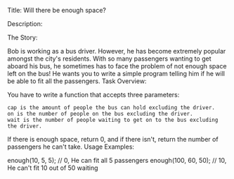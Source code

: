 Title: Will there be enough space?

Description:

The Story:

Bob is working as a bus driver. However, he has become extremely popular amongst the city's residents. With so many passengers wanting to get aboard his bus, he sometimes has to face the problem of not enough space left on the bus! He wants you to write a simple program telling him if he will be able to fit all the passengers.
Task Overview:

You have to write a function that accepts three parameters:

    cap is the amount of people the bus can hold excluding the driver.
    on is the number of people on the bus excluding the driver.
    wait is the number of people waiting to get on to the bus excluding the driver.

If there is enough space, return 0, and if there isn't, return the number of passengers he can't take.
Usage Examples:

enough(10, 5, 5);
// 0, He can fit all 5 passengers
enough(100, 60, 50);
// 10, He can't fit 10 out of 50 waiting
